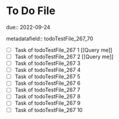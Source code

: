 # To Do File

due:: 2022-09-24

metadatafield:: todoTestFile_267_70

- [ ] Task of todoTestFile_267 1 [[Query me]]
- [ ] Task of todoTestFile_267 2 [[Query me]]
- [ ] Task of todoTestFile_267 3
- [ ] Task of todoTestFile_267 4
- [ ] Task of todoTestFile_267 5
- [ ] Task of todoTestFile_267 6
- [ ] Task of todoTestFile_267 7
- [ ] Task of todoTestFile_267 8
- [ ] Task of todoTestFile_267 9
- [ ] Task of todoTestFile_267 10